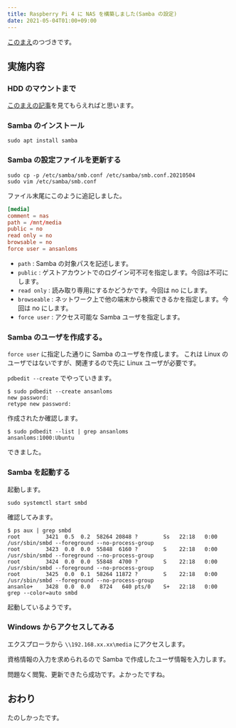 ```yaml
---
title: Raspberry Pi 4 に NAS を構築しました(Samba の設定)
date: 2021-05-04T01:00+09:00
---
```


[このまえ](/articles/20210504-raspberry-pi-nas-01-hdd)のつづきです。

## 実施内容

### HDD のマウントまで

[このまえの記事](/articles/20210504-raspberry-pi-nas-01-hdd)を見てもらえればと思います。

### Samba のインストール

```
sudo apt install samba
```

### Samba の設定ファイルを更新する

```
sudo cp -p /etc/samba/smb.conf /etc/samba/smb.conf.20210504
sudo vim /etc/samba/smb.conf
```

ファイル末尾にこのように追記しました。

```conf:smb.conf
[media]
comment = nas
path = /mnt/media
public = no
read only = no
browsable = no
force user = ansanloms
```

- `path` : Samba の対象パスを記述します。
- `public` : ゲストアカウントでのログイン可不可を指定します。今回は不可にします。
- `read only` : 読み取り専用にするかどうかです。今回は no にします。
- `browseable` : ネットワーク上で他の端末から検索できるかを指定します。今回は no にします。
- `force user` : アクセス可能な Samba ユーザを指定します。

### Samba のユーザを作成する。

`force user` に指定した通りに Samba のユーザを作成します。 これは Linux のユーザではないですが、関連するので先に Linux ユーザが必要です。

`pdbedit --create` でやっていきます。

```
$ sudo pdbedit --create ansanloms
new password:
retype new password:
```

作成されたか確認します。

```
$ sudo pdbedit --list | grep ansanloms
ansanloms:1000:Ubuntu
```

できました。

### Samba を起動する

起動します。

```
sudo systemctl start smbd
```

確認してみます。

```
$ ps aux | grep smbd
root        3421  0.5  0.2  58264 20848 ?        Ss   22:18   0:00 /usr/sbin/smbd --foreground --no-process-group
root        3423  0.0  0.0  55848  6160 ?        S    22:18   0:00 /usr/sbin/smbd --foreground --no-process-group
root        3424  0.0  0.0  55848  4700 ?        S    22:18   0:00 /usr/sbin/smbd --foreground --no-process-group
root        3425  0.0  0.1  58264 11872 ?        S    22:18   0:00 /usr/sbin/smbd --foreground --no-process-group
ansanlo+    3428  0.0  0.0   8724   640 pts/0    S+   22:18   0:00 grep --color=auto smbd
```

起動しているようです。

### Windows からアクセスしてみる

エクスプローラから `\\192.168.xx.xx\media` にアクセスします。

資格情報の入力を求められるので Samba で作成したユーザ情報を入力します。

問題なく閲覧、更新できたら成功です。よかったですね。

## おわり

たのしかったです。
